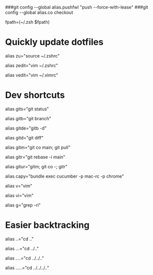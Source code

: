 ###git config --global alias.pushfwl "push --force-with-lease"
###git config --global alias.co checkout



fpath=(~/.zsh $fpath)



# Quickly update dotfiles

alias zu="source ~/.zshrc"

alias zedit="vim ~/.zshrc"

alias vedit="vim ~/.vimrc"



# Dev shortcuts

alias gits="git status"

alias gitb="git branch"

alias gitde="gitb -d"

alias gitd="git diff"

alias gitm="git co main; git pull"

alias gitr="git rebase -i main"

alias gitur="gitm; git co -; gitr"

alias capy="bundle exec cucumber -p mac-rc -p chrome"



alias v="vim"

alias vi="vim"

alias g="grep -ri"



# Easier backtracking

alias ..="cd .."

alias ...="cd ../.."

alias ....="cd ../../.."

alias .....="cd ../../../.."
